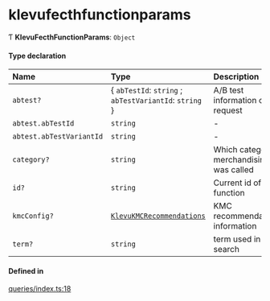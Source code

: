 # klevufecthfunctionparams
      
Ƭ **KlevuFecthFunctionParams**: `Object`

#### Type declaration

| Name | Type | Description |
| :------ | :------ | :------ |
| `abtest?` | { `abTestId`: `string` ; `abTestVariantId`: `string`  } | A/B test information of request |
| `abtest.abTestId` | `string` | - |
| `abtest.abTestVariantId` | `string` | - |
| `category?` | `string` | Which category merchandising was called |
| `id?` | `string` | Current id of function |
| `kmcConfig?` | [`KlevuKMCRecommendations`](klevukmcrecommendations.md) | KMC recommendation information |
| `term?` | `string` | term used in the search |

#### Defined in

[queries/index.ts:18](https://github.com/klevultd/frontend-sdk/blob/1b37b18/packages/klevu-core/src/queries/index.ts#L18)

